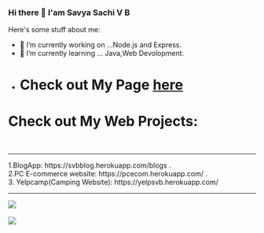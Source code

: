 ### Hi there 👋 I'am Savya Sachi V B 

Here's some stuff about me:

- 🔭 I’m currently working on ...Node.js and Express.
- 🌱 I’m currently learning ... Java,Web Devolopment.
- <h1>Check out My Page <a href="https://svbongale.github.io/Portfolio/">here</a></h1>
 
 
 <h1> Check out My Web Projects:</h1>
 <br> <hr>1.BlogApp: https://svbblog.herokuapp.com/blogs . <br>
                      2.PC E-commerce website: https://pcecom.herokuapp.com/ .
                      <br>
                      3. Yelpcamp(Camping Website): https://yelpsvb.herokuapp.com/ 
                      <hr>
<img src="https://github-readme-stats.vercel.app/api?username=Svbongale&&show_icons=true&title_color=15b6d6&icon_color=d68915&text_color=ffffff&bg_color=151515"><br><br><img src="https://github-readme-stats.vercel.app/api/top-langs/?username=Svbongale&layout=compact&theme=vue&text_color=ffffff&bg_color=151515">





